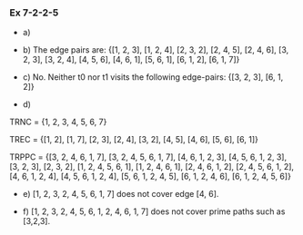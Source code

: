 ### Ex 7-2-2-5

* a) 

* b) The edge pairs are: {[1, 2, 3], [1, 2, 4], [2, 3, 2], [2, 4, 5], [2, 4, 6], [3, 2, 3], [3, 2, 4], [4, 5, 6], [4, 6, 1], [5, 6, 1], [6, 1, 2], [6, 1, 7]}

* c) No. Neither t0 nor t1 visits the following edge-pairs: {[3, 2, 3], [6, 1, 2]}

* d)

TRNC = {1, 2, 3, 4, 5, 6, 7}

TREC = {[1, 2], [1, 7], [2, 3], [2, 4], [3, 2], [4, 5], [4, 6], [5, 6], [6, 1]}

TRPPC = {[3, 2, 4, 6, 1, 7], [3, 2, 4, 5, 6, 1, 7], [4, 6, 1, 2, 3], [4, 5, 6, 1, 2, 3], [3,
2, 3], [2, 3, 2], [1, 2, 4, 5, 6, 1], [1, 2, 4, 6, 1], [2, 4, 6, 1, 2], [2, 4, 5, 6, 1, 2], [4,
6, 1, 2, 4], [4, 5, 6, 1, 2, 4], [5, 6, 1, 2, 4, 5], [6, 1, 2, 4, 6], [6, 1, 2, 4, 5, 6]}

* e) [1, 2, 3, 2, 4, 5, 6, 1, 7] does not cover edge [4, 6].

* f) [1, 2, 3, 2, 4, 5, 6, 1, 2, 4, 6, 1, 7] does not cover prime paths such as [3,2,3].
